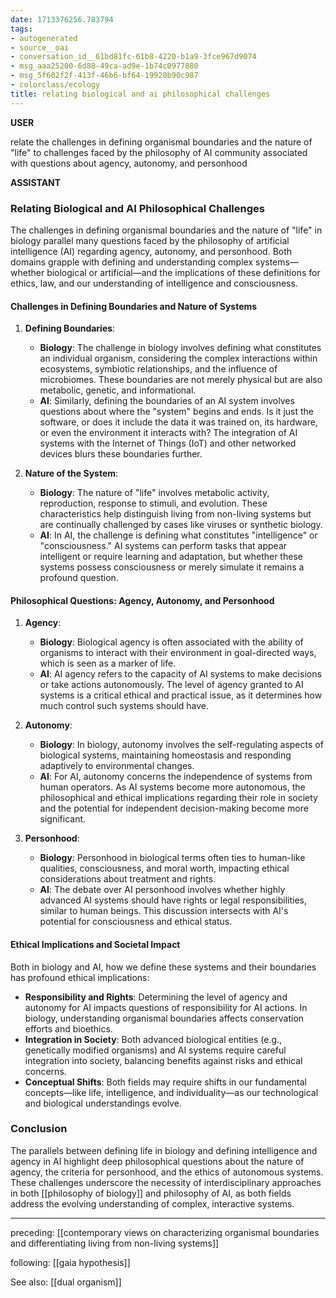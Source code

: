 ```yaml
---
date: 1713376256.783794
tags:
- autogenerated
- source__oai
- conversation_id__61bd81fc-61b8-4220-b1a9-3fce967d9074
- msg_aaa25200-6d88-49ca-ad9e-1b74c0977880
- msg_5f602f2f-413f-46b6-bf64-19920b90c987
- colorclass/ecology
title: relating biological and ai philosophical challenges
---
```


**USER**

relate the challenges in defining organismal boundaries and the nature of "life" to challenges faced by the philosophy of AI community associated with questions about agency, autonomy, and personhood


**ASSISTANT**

### Relating Biological and AI Philosophical Challenges

The challenges in defining organismal boundaries and the nature of "life" in biology parallel many questions faced by the philosophy of artificial intelligence (AI) regarding agency, autonomy, and personhood. Both domains grapple with defining and understanding complex systems—whether biological or artificial—and the implications of these definitions for ethics, law, and our understanding of intelligence and consciousness.

#### Challenges in Defining Boundaries and Nature of Systems

1. **Defining Boundaries**:
   - **Biology**: The challenge in biology involves defining what constitutes an individual organism, considering the complex interactions within ecosystems, symbiotic relationships, and the influence of microbiomes. These boundaries are not merely physical but are also metabolic, genetic, and informational.
   - **AI**: Similarly, defining the boundaries of an AI system involves questions about where the "system" begins and ends. Is it just the software, or does it include the data it was trained on, its hardware, or even the environment it interacts with? The integration of AI systems with the Internet of Things (IoT) and other networked devices blurs these boundaries further.

2. **Nature of the System**:
   - **Biology**: The nature of "life" involves metabolic activity, reproduction, response to stimuli, and evolution. These characteristics help distinguish living from non-living systems but are continually challenged by cases like viruses or synthetic biology.
   - **AI**: In AI, the challenge is defining what constitutes "intelligence" or "consciousness." AI systems can perform tasks that appear intelligent or require learning and adaptation, but whether these systems possess consciousness or merely simulate it remains a profound question.

#### Philosophical Questions: Agency, Autonomy, and Personhood

1. **Agency**:
   - **Biology**: Biological agency is often associated with the ability of organisms to interact with their environment in goal-directed ways, which is seen as a marker of life.
   - **AI**: AI agency refers to the capacity of AI systems to make decisions or take actions autonomously. The level of agency granted to AI systems is a critical ethical and practical issue, as it determines how much control such systems should have.

2. **Autonomy**:
   - **Biology**: In biology, autonomy involves the self-regulating aspects of biological systems, maintaining homeostasis and responding adaptively to environmental changes.
   - **AI**: For AI, autonomy concerns the independence of systems from human operators. As AI systems become more autonomous, the philosophical and ethical implications regarding their role in society and the potential for independent decision-making become more significant.

3. **Personhood**:
   - **Biology**: Personhood in biological terms often ties to human-like qualities, consciousness, and moral worth, impacting ethical considerations about treatment and rights.
   - **AI**: The debate over AI personhood involves whether highly advanced AI systems should have rights or legal responsibilities, similar to human beings. This discussion intersects with AI's potential for consciousness and ethical status.

#### Ethical Implications and Societal Impact

Both in biology and AI, how we define these systems and their boundaries has profound ethical implications:

- **Responsibility and Rights**: Determining the level of agency and autonomy for AI impacts questions of responsibility for AI actions. In biology, understanding organismal boundaries affects conservation efforts and bioethics.
- **Integration in Society**: Both advanced biological entities (e.g., genetically modified organisms) and AI systems require careful integration into society, balancing benefits against risks and ethical concerns.
- **Conceptual Shifts**: Both fields may require shifts in our fundamental concepts—like life, intelligence, and individuality—as our technological and biological understandings evolve.

### Conclusion

The parallels between defining life in biology and defining intelligence and agency in AI highlight deep philosophical questions about the nature of agency, the criteria for personhood, and the ethics of autonomous systems. These challenges underscore the necessity of interdisciplinary approaches in both [[philosophy of biology]] and philosophy of AI, as both fields address the evolving understanding of complex, interactive systems.


---

preceding: [[contemporary views on characterizing organismal boundaries and differentiating living from non-living systems]]  


following: [[gaia hypothesis]]

See also: [[dual organism]]